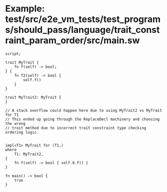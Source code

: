 # Example: test/src/e2e_vm_tests/test_programs/should_pass/language/trait_constraint_param_order/src/main.sw

```sway
script;

trait MyTrait {
    fn f(self) -> bool;
} {
    fn f2(self) -> bool {
        self.f()
    }
}

trait MyTrait2: MyTrait {
}

// A stack overflow could happen here due to using MyTrait2 vs MyTrait for T1
// This ended up going through the ReplaceDecl machinery and choosing the wrong
// trait method due to incorrect trait constraint type checking ordering logic.


impl<T1> MyTrait for (T1,)
where
    T1: MyTrait2,
{
    fn f(self) -> bool { self.0.f() }
} 

fn main() -> bool {
    true
}

```
